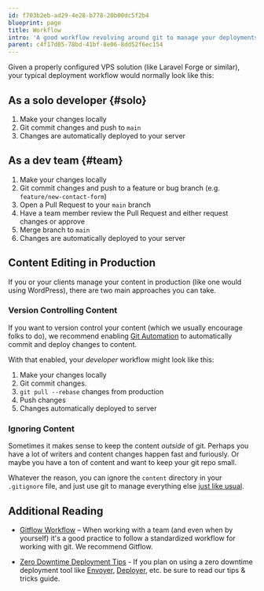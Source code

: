 ```yaml
---
id: f703b2eb-ad29-4e28-b778-20b00dc5f2b4
blueprint: page
title: Workflow
intro: 'A good workflow revolving around git to manage your deployments is a key factor in a pain-free and efficient project.'
parent: c4f17d05-78bd-41bf-8e06-8dd52f6ec154
---
```

Given a properly configured VPS solution (like Laravel Forge or similar), your typical deployment workflow would normally look like this:

## As a solo developer {#solo}

1. Make your changes locally
2. Git commit changes and push to `main`
3. Changes are automatically deployed to your server

## As a dev team {#team}

1. Make your changes locally
2. Git commit changes and push to a feature or bug branch (e.g. `feature/new-contact-form`)
3. Open a Pull Request to your `main` branch
4. Have a team member review the Pull Request and either request changes or approve
5. Merge branch to `main`
6. Changes are automatically deployed to your server

## Content Editing in Production

If you or your clients manage your content in production (like one would using WordPress), there are two main approaches you can take.

### Version Controlling Content

If you want to version control your content (which we usually encourage folks to do), we recommend enabling [Git Automation](/git-automation) to automatically commit and deploy changes to content.

With that enabled, your _developer_ workflow might look like this:

1. Make your changes locally
2. Git commit changes.
3. `git pull --rebase` changes from production
4. Push changes
5. Changes automatically deployed to server

### Ignoring Content

Sometimes it makes sense to keep the content _outside_ of git. Perhaps you have a lot of writers and content changes happen fast and furiously. Or maybe you have a ton of content and want to keep your git repo small.

Whatever the reason, you can ignore the `content` directory in your `.gitignore` file, and just use git to manage everything else [just like usual](#team).

## Additional Reading

- [Gitflow Workflow](https://www.atlassian.com/git/tutorials/comparing-workflows/gitflow-workflow) – When working with a team (and even when by yourself) it's a good practice to follow a standardized workflow for working with git. We recommend Gitflow.

- [Zero Downtime Deployment Tips](/tips/zero-downtime-deployments#understanding-zero-downtime-deployment-file-structure) - If you plan on using a zero downtime deployment tool like [Envoyer](https://envoyer.io/), [Deployer](https://deployer.org/), etc. be sure to read our tips & tricks guide.
